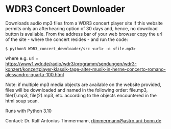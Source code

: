 # WDR3 Concert Downloader

Downloads audio mp3 files from a WDR3 concert player site if this website
permits only an afterhearing option of 30 days and, hence, no download button
is available. From the address bar of your web browser copy the url of the 
site - where the concert resides - and run the code:

    $ python3 WDR3_concert_downloader/src <url> -o <file.mp3>
where e.g.
url = https://www1.wdr.de/radio/wdr3/programm/sendungen/wdr3-konzert/konzertplayer-klassik-tage-alter-musik-in-herne-concerto-romano-alessandro-quarta-100.html

Note: if multiple mp3 media objects are available on the website provided,
files will be downloaded and named in the following order:
file.mp3, file(1).mp3, file(2).mp3, etc. according to the objects encountered in
the html soup scan.

Runs with Python 3.10

Contact: Dr. Ralf Antonius Timmermann, rtimmermann@astro.uni-bonn.de